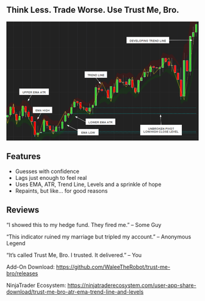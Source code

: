 ## Think Less. Trade Worse. Use Trust Me, Bro.

<img src="./screenshot.png" alt="TrustMeBro" style="display: block; margin: 0 auto">

## Features

- Guesses with confidence
- Lags just enough to feel real
- Uses EMA, ATR, Trend Line, Levels and a sprinkle of hope
- Repaints, but like… for good reasons

## Reviews

“I showed this to my hedge fund. They fired me.” – Some Guy

“This indicator ruined my marriage but tripled my account.” – Anonymous Legend

“It’s called Trust Me, Bro. I trusted. It delivered.” – You

Add-On Download: https://github.com/WaleeTheRobot/trust-me-bro/releases

NinjaTrader Ecosystem: https://ninjatraderecosystem.com/user-app-share-download/trust-me-bro-atr-ema-trend-line-and-levels
